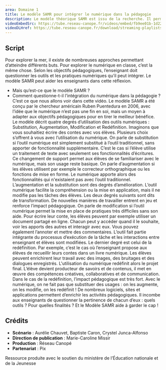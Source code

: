 ```yaml
---
area: Domaine 1
title: Le modèle SAMR pour intégrer le numérique dans la pédagogie
description: Le modèle théorique SAMR est issu de la recherche. Il permet d'interroger l'usage du numérique dans une activité pédagogique afin d'estimer dans quelle mesure cette utilisation modifie les tâches menées par les élèves. Plus d'informations dans cette vidéo !
videoEmbedSrc: https://tube.reseau-canope.fr/videos/embed/fb9ee01b-1d22-404d-8496-d14c0c698796
videoDLHref: https://tube.reseau-canope.fr/download/streaming-playlists/hls/videos/fb9ee01b-1d22-404d-8496-d14c0c698796-1080-fragmented.mp4
---
```


## Script

Pour explorer la mer, il existe de nombreuses approches permettant d’atteindre différents buts. Pour explorer le numérique en classe, c’est la même chose. Selon les objectifs pédagogiques, l’enseignant doit questionner les outils et les pratiques numériques qu’il peut intégrer.
Le modèle SAMR peut aider les enseignants dans cette réflexion.
- Mais qu’est-ce que le modèle SAMR ?
- Comment questionne-t-il l’intégration du numérique dans la pédagogie ?
C’est ce que nous allons voir dans cette vidéo.
Le modèle SAMR a été conçu par le chercheur américain Ruben Puentedura en 2006, avec l’idée que le numérique n’est pas une fin en soi, mais un moyen à adapter aux objectifs pédagogiques pour en tirer le meilleur bénéfice.
Le modèle décrit quatre degrés d’utilisation des outils numériques : Substitution, Augmentation, Modification et Redéfinition.
Imaginons que vous souhaitiez écrire des contes avec vos élèves. Plusieurs choix s’offrent à vous avec l’utilisation du numérique.
On parle de substitution si l’outil numérique est simplement substitué à l’outil traditionnel, sans apporter de fonctionnalité supplémentaire.
C’est le cas si l’élève utilise un traitement de texte avec seulement ses fonctionnalités d’écritures.
Ce changement de support permet aux élèves de se familiariser avec le numérique, mais son usage reste basique.
On parle d’augmentation si les élèves utilisent par exemple le correcteur orthographique ou les fonctions de mise en forme. Le numérique apporte alors des fonctionnalités qui n'existaient pas avec l’outil traditionnel.
L’augmentation et la substitution sont des degrés d’amélioration. L’outil numérique facilite la compréhension ou la mise en application, mais il ne modifie pas les tâches des élèves.
Les deux degrés suivants sont dits de transformation. De nouvelles manières de travailler entrent en jeu et renforce l’impact pédagogique.
On parle de modification si l’outil numérique permet la mise en place de pratiques très difficiles sans son aide.
Pour écrire leur conte, les élèves peuvent par exemple utiliser un document partagé en ligne. Chacun peut y accéder quand il le souhaite, voir les apports des autres et interagir avec eux. Vous pouvez également l’annoter et mettre des commentaires.
L’outil fait partie intégrante du processus d’exécution de la tâche et les interactions entre enseignant et élèves sont modifiées.
Le dernier degré est celui de la redéfinition. Par exemple, c’est le cas où l’enseignant propose aux élèves de recueillir leurs contes dans un livre numérique. Les élèves peuvent enrichirent leur travail avec des images, des bruitages et des dialogues enregistrés. L'utilisation du numérique redéfinit alors le projet final. L’élève devient producteur de savoirs et de contenus, il met en œuvre des compétences créatives, collaboratives et de communication. Dans le cas de la redéfinition, l’impact pédagogique est très fort.
Avec le numérique, on ne fait pas que substituer des usages : on les augmente, on les modifie, on les redéfinit ! De nombreux logiciels, sites et applications permettent d’enrichir les activités pédagogiques. Il incombe aux enseignants de questionner la pertinence de chacun d’eux : quels outils ? Pour quelles finalités ?
Et le Modèle SAMR aide à garder le cap !

## Crédits

- **Scénario** : Aurélie Chauvet, Baptiste Caron, Crystel Junca-Alfonso
- **Direction de publication** : Marie-Caroline Missir
- **Production** : Réseau Canopé
- **Partenariat** : Pix

Ressource produite avec le soutien du ministère de l’Éducation nationale et de la Jeunesse
